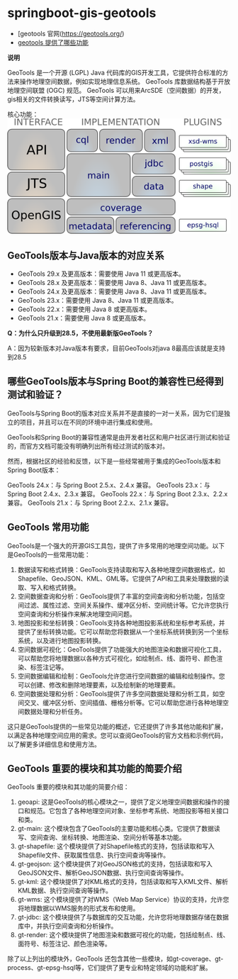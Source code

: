 # springboot-gis-geotools

- [geotools 官网(https://geotools.org/)
- [geotools 提供了哪些功能](https://docs.geotools.org/stable/userguide/)

**说明**

GeoTools 是一个开源 (LGPL) Java 代码库的GIS开发工具，它提供符合标准的方法来操作地理空间数据，例如实现地理信息系统。
GeoTools 库数据结构基于开放地理空间联盟 (OGC) 规范。
GeoTools 可以用来ArcSDE（空间数据）的开发，gis相关的文件转换读写，JTS等空间计算方法。

核心功能：
![img.png](img.png)

## GeoTools版本与Java版本的对应关系

* GeoTools 29.x 及更高版本：需要使用 Java 11 或更高版本。
* GeoTools 28.x 及更高版本：需要使用 Java 8、Java 11 或更高版本。
* GeoTools 24.x 及更高版本：需要使用 Java 8、Java 11 或更高版本。
* GeoTools 23.x：需要使用 Java 8、Java 11 或更高版本。
* GeoTools 22.x：需要使用 Java 8 或更高版本。
* GeoTools 21.x：需要使用 Java 8 或更高版本。

**Q：为什么只升级到28.5，不使用最新版GeoTools？**

A：因为较新版本对Java版本有要求，目前GeoTools对java 8最高应该就是支持到28.5

## 哪些GeoTools版本与Spring Boot的兼容性已经得到测试和验证？

GeoTools与Spring Boot的版本对应关系并不是直接的一对一关系，因为它们是独立的项目，并且可以在不同的环境中进行集成和使用。

GeoTools和Spring Boot的兼容性通常是由开发者社区和用户社区进行测试和验证的，而官方文档可能没有明确列出所有经过测试的版本对。

然而，根据社区的经验和反馈，以下是一些经常被用于集成的GeoTools版本和Spring Boot版本：

GeoTools 24.x：与 Spring Boot 2.5.x、2.4.x 兼容。
GeoTools 23.x：与 Spring Boot 2.4.x、2.3.x 兼容。
GeoTools 22.x：与 Spring Boot 2.3.x、2.2.x 兼容。
GeoTools 21.x：与 Spring Boot 2.2.x、2.1.x 兼容。

## GeoTools 常用功能

GeoTools是一个强大的开源GIS工具包，提供了许多常用的地理空间功能。以下是GeoTools的一些常用功能：

1. 数据读写和格式转换：GeoTools支持读取和写入各种地理空间数据格式，如Shapefile、GeoJSON、KML、GML等。它提供了API和工具来处理数据的读取、写入和格式转换。
2. 空间数据查询和分析：GeoTools提供了丰富的空间查询和分析功能，包括空间过滤、属性过滤、空间关系操作、缓冲区分析、空间统计等。它允许您执行空间查询和分析操作来解决地理空间问题。
3. 地图投影和坐标转换：GeoTools支持各种地图投影系统和坐标参考系统，并提供了坐标转换功能。它可以帮助您将数据从一个坐标系统转换到另一个坐标系统，以及进行地图投影转换。
4. 空间数据可视化：GeoTools提供了功能强大的地图渲染和数据可视化工具，可以帮助您将地理数据以各种方式可视化，如绘制点、线、面符号、颜色渲染、标签注记等。
5. 空间数据编辑和绘制：GeoTools允许您进行空间数据的编辑和绘制操作。您可以创建、修改和删除地理要素，以及绘制新的地理要素。
6. 空间数据处理和分析：GeoTools提供了许多空间数据处理和分析工具，如空间交叉、缓冲区分析、空间插值、栅格分析等。它可以帮助您进行各种地理空间数据处理和分析任务。

这只是GeoTools提供的一些常见功能的概述，它还提供了许多其他功能和扩展，以满足各种地理空间应用的需求。您可以查阅GeoTools的官方文档和示例代码，以了解更多详细信息和使用方法。

## GeoTools 重要的模块和其功能的简要介绍

GeoTools 重要的模块和其功能的简要介绍：

1. geoapi: 这是GeoTools的核心模块之一，提供了定义地理空间数据和操作的接口和规范。它包含了各种地理空间对象、坐标参考系统、地图投影等相关接口和类。
2. gt-main: 这个模块包含了GeoTools的主要功能和核心类。它提供了数据读写、空间查询、坐标转换、地图渲染、空间分析等基本功能。
3. gt-shapefile: 这个模块提供了对Shapefile格式的支持，包括读取和写入Shapefile文件、获取属性信息、执行空间查询等操作。
4. gt-geojson: 这个模块提供了对GeoJSON格式的支持，包括读取和写入GeoJSON文件、解析GeoJSON数据、执行空间查询等操作。
5. gt-kml: 这个模块提供了对KML格式的支持，包括读取和写入KML文件、解析KML数据、执行空间查询等操作。
6. gt-wms: 这个模块提供了对WMS（Web Map Service）协议的支持，允许您将地理数据以WMS服务的形式发布和使用。
7. gt-jdbc: 这个模块提供了与数据库的交互功能，允许您将地理数据存储在数据库中，并执行空间查询和分析操作。
8. gt-render: 这个模块提供了地图渲染和数据可视化的功能，包括绘制点、线、面符号、标签注记、颜色渲染等。

除了以上列出的模块外，GeoTools 还包含其他一些模块，如gt-coverage、gt-process、gt-epsg-hsql等，它们提供了更专业和特定领域的功能和扩展。

